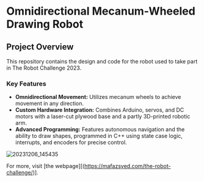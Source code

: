 # Omnidirectional Mecanum-Wheeled Drawing Robot

## Project Overview
This repository contains the design and code for the robot used to take part in The Robot Challenge 2023.

### Key Features
- **Omnidirectional Movement:** Utilizes mecanum wheels to achieve movement in any direction.
- **Custom Hardware Integration:** Combines Arduino, servos, and DC motors with a laser-cut plywood base and a partly 3D-printed robotic arm.
- **Advanced Programming:** Features autonomous navigation and the ability to draw shapes, programmed in C++ using state case logic, interrupts, and encoders for precise control.

![20231206_145435](https://github.com/user-attachments/assets/dce50a4c-a533-4482-8210-b52493eea595)

For more, visit [the webpage][(https://mafazsyed.com/the-robot-challenge/)].
